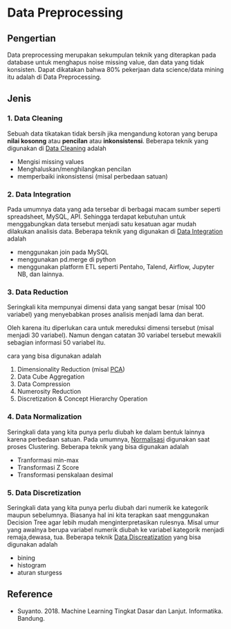 # Data Preprocessing

## Pengertian
Data preprocessing merupakan sekumpulan teknik yang diterapkan pada database untuk menghapus noise missing value, dan data yang tidak konsisten. Dapat dikatakan bahwa 80% pekerjaan data science/data mining itu adalah di Data Preprocessing.  

## Jenis
### 1. Data Cleaning
Sebuah data tikatakan tidak bersih jika mengandung kotoran yang berupa **nilai kosonng** atau **pencilan** atau **inkonsistensi**. Beberapa teknik yang digunakan di [Data Cleaning](https://github.com/arofiqimaulana/Course-Python-For-Data-Analysis/tree/762d8c9c29ec0d12251c0268bd85f3c6c0b3ae24) adalah

- Mengisi missing values
- Menghaluskan/menghilangkan pencilan 
- memperbaiki inkonsistensi (misal perbedaan satuan)

### 2. Data Integration
Pada umumnya data yang ada tersebar di berbagai macam sumber seperti spreadsheet, MySQL, API. Sehingga terdapat kebutuhan untuk menggabungkan data tersebut menjadi satu kesatuan agar mudah dilakukan analisis data. Beberapa teknik yang digunakan di [Data Integration](https://github.com/arofiqimaulana/Course-Python-For-Data-Analysis/tree/762d8c9c29ec0d12251c0268bd85f3c6c0b3ae24) adalah
- menggunakan join pada MySQL
- menggunakan pd.merge di python
- menggunakan platform ETL seperti Pentaho, Talend, Airflow, Jupyter NB, dan lainnya. 

### 3. Data Reduction
Seringkali kita mempunyai dimensi data yang sangat besar (misal 100 variabel) yang menyebabkan proses analisis menjadi lama dan berat. 

Oleh karena itu diperlukan cara untuk mereduksi dimensi tersebut (misal menjadi 30 variabel). Namun dengan catatan 30 variabel tersebut mewakili sebagian informasi 50 variabel itu.

cara yang bisa digunakan adalah
1. Dimensionality Reduction (misal [PCA](https://github.com/arofiqimaulana/Artificial-Intelligence/tree/master/Unsupervised%20Learning/PCA)) 
2. Data Cube Aggregation
3. Data Compression
4. Numerosity Reduction
5. Discretization & Concept Hierarchy Operation

### 4. Data Normalization
Seringkali data yang kita punya perlu diubah ke dalam bentuk lainnya karena perbedaan satuan. Pada umumnya, [Normalisasi](https://github.com/arofiqimaulana/Artificial-Intelligence/blob/master/Unsupervised%20Learning/K-Mean/K-Mean%20using%20Python/clustering%20iris%20data.ipynb) digunakan saat proses Clustering. Beberapa teknik yang bisa digunakan adalah
- Tranformasi min-max
- Transformasi Z Score
- Transformasi penskalaan desimal 

### 5. Data Discretization
Seringkali data yang kita punya perlu diubah dari numerik ke kategorik maupun sebelumnya. Biasanya hal ini kita terapkan saat menggunakan Decision Tree agar lebih mudah menginterpretasikan rulesnya. Misal umur yang awalnya berupa variabel numerik diubah ke variabel kategorik menjadi remaja,dewasa, tua. Beberapa teknik [Data Discreatization](https://github.com/arofiqimaulana/Course-Python-For-Data-Analysis/tree/762d8c9c29ec0d12251c0268bd85f3c6c0b3ae24) yang bisa digunakan adalah
- bining
- histogram
- aturan sturgess

## Reference
- Suyanto. 2018. Machine Learning Tingkat Dasar dan Lanjut. Informatika. Bandung.